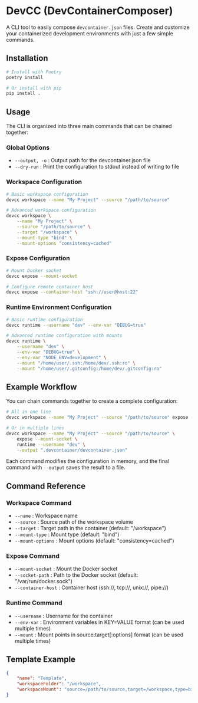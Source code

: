 # DevCC (DevContainerComposer)

A CLI tool to easily compose `devcontainer.json` files. Create and customize your containerized development environments with just a few simple commands.

## Installation

```bash
# Install with Poetry
poetry install

# Or install with pip
pip install .
```

## Usage

The CLI is organized into three main commands that can be chained together:

### Global Options

- `--output, -o` : Output path for the devcontainer.json file
- `--dry-run` : Print the configuration to stdout instead of writing to file

### Workspace Configuration

```bash
# Basic workspace configuration
devcc workspace --name "My Project" --source "/path/to/source"

# Advanced workspace configuration
devcc workspace \
    --name "My Project" \
    --source "/path/to/source" \
    --target "/workspace" \
    --mount-type "bind" \
    --mount-options "consistency=cached"
```

### Expose Configuration

```bash
# Mount Docker socket
devcc expose --mount-socket

# Configure remote container host
devcc expose --container-host "ssh://user@host:22"
```

### Runtime Environment Configuration

```bash
# Basic runtime configuration
devcc runtime --username "dev" --env-var "DEBUG=true"

# Advanced runtime configuration with mounts
devcc runtime \
    --username "dev" \
    --env-var "DEBUG=true" \
    --env-var "NODE_ENV=development" \
    --mount "/home/user/.ssh:/home/dev/.ssh:ro" \
    --mount "/home/user/.gitconfig:/home/dev/.gitconfig:ro"
```

## Example Workflow

You can chain commands together to create a complete configuration:

```bash
# All in one line
devcc workspace --name "My Project" --source "/path/to/source" expose --mount-socket runtime --username "dev" --output ".devcontainer/devcontainer.json"

# Or in multiple lines
devcc workspace --name "My Project" --source "/path/to/source" \
    expose --mount-socket \
    runtime --username "dev" \
    --output ".devcontainer/devcontainer.json"
```

Each command modifies the configuration in memory, and the final command with `--output` saves the result to a file.

## Command Reference

### Workspace Command

- `--name` : Workspace name
- `--source` : Source path of the workspace volume
- `--target` : Target path in the container (default: "/workspace")
- `--mount-type` : Mount type (default: "bind")
- `--mount-options` : Mount options (default: "consistency=cached")

### Expose Command

- `--mount-socket` : Mount the Docker socket
- `--socket-path` : Path to the Docker socket (default: "/var/run/docker.sock")
- `--container-host` : Container host (ssh://, tcp://, unix://, pipe://)

### Runtime Command

- `--username` : Username for the container
- `--env-var` : Environment variables in KEY=VALUE format (can be used multiple times)
- `--mount` : Mount points in source:target[:options] format (can be used multiple times)

## Template Example

```json
{
    "name": "Template",
    "workspaceFolder": "/workspace",
    "workspaceMount": "source=/path/to/source,target=/workspace,type=bind,consistency=cached"
}
``` 